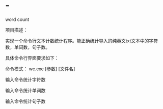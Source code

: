 # -
word count

项目描述：

实现一个命令行文本计数统计程序。能正确统计导入的纯英文txt文本中的字符数，单词数，句子数。

具体命令行界面要求如下：

命令模式： wc.exe [参数] [文件名]

输入命令统计字符数

输入命令统计单词数

输入命令统计句子数
